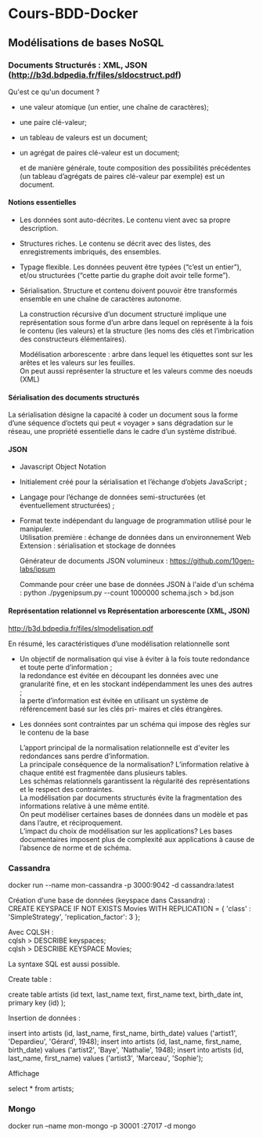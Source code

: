 # Cours-BDD-Docker

## Modélisations de bases NoSQL

### Documents Structurés : XML, JSON (http://b3d.bdpedia.fr/files/sldocstruct.pdf)

  Qu'est ce qu'un document ?

* une valeur atomique (un entier, une chaîne de caractères); 
* une paire clé-valeur; 
* un tableau de valeurs est un document; 
* un agrégat de paires clé-valeur est un document;  

  et de manière générale, toute composition des possibilités précédentes (un tableau d’agrégats de
paires clé-valeur par exemple) est un document.  

#### Notions essentielles
* Les données sont auto-décrites. Le contenu vient avec sa propre description.
* Structures riches. Le contenu se décrit avec des listes, des enregistrements imbriqués,
des ensembles.
* Typage flexible. Les données peuvent être typées (“c’est un entier”), et/ou structurées
(“cette partie du graphe doit avoir telle forme”).
* Sérialisation. Structure et contenu doivent pouvoir être transformés ensemble en une
chaîne de caractères autonome.

  La construction récursive d’un document structuré implique une représentation sous forme d’un arbre dans
lequel on représente à la fois le contenu (les valeurs) et la structure (les noms des clés et l’imbrication des
constructeurs élémentaires).  

  Modélisation arborescente : arbre dans lequel les étiquettes sont sur les arêtes et les valeurs sur les feuilles.  
  On peut aussi représenter la structure et les valeurs comme des noeuds (XML)

#### Sérialisation des documents structurés 

La sérialisation désigne la capacité à coder un document sous la forme d’une séquence d’octets qui peut
« voyager » sans dégradation sur le réseau, une propriété essentielle dans le cadre d’un système distribué.

#### JSON 

* Javascript Object Notation
* Initialement créé pour la sérialisation et l’échange d’objets JavaScript ;
* Langage pour l’échange de données semi-structurées (et éventuellement structurées) ;
* Format texte indépendant du language de programmation utilisé pour le manipuler.  
  Utilisation première : échange de données dans un environnement Web  
  Extension : sérialisation et stockage de données  


  Générateur de documents JSON volumineux : https://github.com/10gen-labs/ipsum

  Commande pour créer une base de données JSON à l'aide d'un schéma : python ./pygenipsum.py --count 1000000 schema.jsch > bd.json

#### Représentation relationnel vs Représentation arborescente (XML, JSON)

  http://b3d.bdpedia.fr/files/slmodelisation.pdf  

  En résumé, les caractéristiques d’une modélisation relationnelle sont
* Un objectif de normalisation qui vise à éviter à la fois toute redondance et toute perte d’information ;  
  la redondance est évitée en découpant les données avec une granularité fine, et en les stockant
indépendamment les unes des autres ;  
  la perte d’information est évitée en utilisant un système de référencement basé sur les clés pri-
maires et clés étrangères.
* Les données sont contraintes par un schéma qui impose des règles sur le contenu de la base  

  L’apport principal de la normalisation relationnelle est d'eviter les redondances sans perdre d’information.  
  La principale conséquence de la normalisation? L’information relative à chaque entité est fragmentée dans plusieurs tables.  
  Les schémas relationnels garantissent la régularité des représentations et le respect des contraintes.  
  La modélisation par documents structurés évite la fragmentation des informations relative à une même entité.  
  On peut modéliser certaines bases de données dans un modèle et pas dans l’autre, et réciproquement.  
  L’impact du choix de modélisation sur les applications? Les bases documentaires imposent plus de complexité aux applications à cause de l’absence de norme et de schéma.  

### Cassandra

docker run --name mon-cassandra -p 3000:9042  -d cassandra:latest  
  
  Création d'une base de données (keyspace dans Cassandra) :    
  CREATE KEYSPACE IF NOT EXISTS Movies
  WITH REPLICATION = { 'class' : 'SimpleStrategy', 'replication_factor': 3 };

  Avec CQLSH :  
  cqlsh > DESCRIBE keyspaces;  
  cqlsh > DESCRIBE KEYSPACE Movies;  

  La syntaxe SQL est aussi possible.  

  Create table :  

  create table artists (id text,
  last_name text, first_name text,
  birth_date int, primary key (id)
  );  

  Insertion de données :  

  insert into artists (id, last_name, first_name, birth_date)
  values ('artist1', 'Depardieu', 'Gérard', 1948);
  insert into artists (id, last_name, first_name, birth_date)
  values ('artist2', 'Baye', 'Nathalie', 1948);
  insert into artists (id, last_name, first_name)
  values ('artist3', 'Marceau', 'Sophie');

  Affichage  
  
  select * from artists;


### Mongo

  docker run –name mon-mongo -p 30001 :27017 -d mongo


